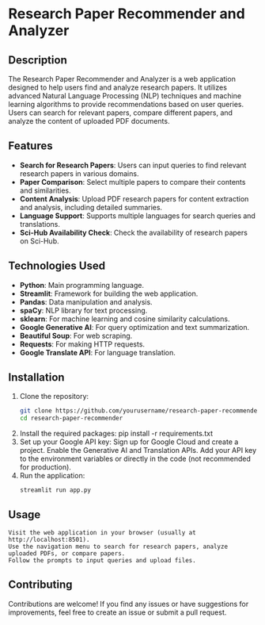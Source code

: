 # Research Paper Recommender and Analyzer

## Description
The Research Paper Recommender and Analyzer is a web application designed to help users find and analyze research papers. It utilizes advanced Natural Language Processing (NLP) techniques and machine learning algorithms to provide recommendations based on user queries. Users can search for relevant papers, compare different papers, and analyze the content of uploaded PDF documents.

## Features
- **Search for Research Papers**: Users can input queries to find relevant research papers in various domains.
- **Paper Comparison**: Select multiple papers to compare their contents and similarities.
- **Content Analysis**: Upload PDF research papers for content extraction and analysis, including detailed summaries.
- **Language Support**: Supports multiple languages for search queries and translations.
- **Sci-Hub Availability Check**: Check the availability of research papers on Sci-Hub.

## Technologies Used
- **Python**: Main programming language.
- **Streamlit**: Framework for building the web application.
- **Pandas**: Data manipulation and analysis.
- **spaCy**: NLP library for text processing.
- **sklearn**: For machine learning and cosine similarity calculations.
- **Google Generative AI**: For query optimization and text summarization.
- **Beautiful Soup**: For web scraping.
- **Requests**: For making HTTP requests.
- **Google Translate API**: For language translation.

## Installation

1. Clone the repository:
   ```bash
   git clone https://github.com/yourusername/research-paper-recommender.git
   cd research-paper-recommender
2. Install the required packages:
   pip install -r requirements.txt
3. Set up your Google API key:
    Sign up for Google Cloud and create a project.
    Enable the Generative AI and Translation APIs.
    Add your API key to the environment variables or directly in the code (not recommended for production).
4. Run the application:
    ```
    streamlit run app.py
## Usage

    Visit the web application in your browser (usually at http://localhost:8501).
    Use the navigation menu to search for research papers, analyze uploaded PDFs, or compare papers.
    Follow the prompts to input queries and upload files.

## Contributing

Contributions are welcome! If you find any issues or have suggestions for improvements, feel free to create an issue or submit a pull request.
